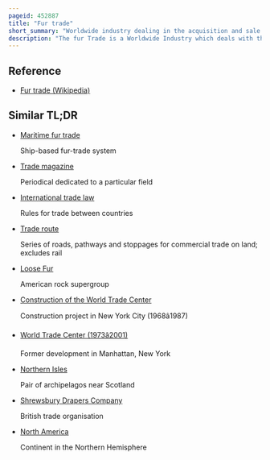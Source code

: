 ```yaml
---
pageid: 452887
title: "Fur trade"
short_summary: "Worldwide industry dealing in the acquisition and sale of animal fur"
description: "The fur Trade is a Worldwide Industry which deals with the Acquisition and Sale of Animal Fur. Since the Establishment of a World Fur Market in the early modern Period Furs of the Boreal Polar and cold Temperate Mammals have been the most valued. Historically the Trade stimulated the Exploration and Colonization of Siberia northern north America and the south Shetland and South sandwich Islands."
---
```


## Reference

- [Fur trade (Wikipedia)](https://en.wikipedia.org/?curid=452887)

## Similar TL;DR

- [Maritime fur trade](/tldr/en/maritime-fur-trade)

  Ship-based fur-trade system

- [Trade magazine](/tldr/en/trade-magazine)

  Periodical dedicated to a particular field

- [International trade law](/tldr/en/international-trade-law)

  Rules for trade between countries

- [Trade route](/tldr/en/trade-route)

  Series of roads, pathways and stoppages for commercial trade on land; excludes rail

- [Loose Fur](/tldr/en/loose-fur)

  American rock supergroup

- [Construction of the World Trade Center](/tldr/en/construction-of-the-world-trade-center)

  Construction project in New York City (1968â1987)

- [World Trade Center (1973â2001)](/tldr/en/world-trade-center-19732001)

  Former development in Manhattan, New York

- [Northern Isles](/tldr/en/northern-isles)

  Pair of archipelagos near Scotland

- [Shrewsbury Drapers Company](/tldr/en/shrewsbury-drapers-company)

  British trade organisation

- [North America](/tldr/en/north-america)

  Continent in the Northern Hemisphere
